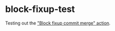 # block-fixup-test

Testing out the ["Block fixup commit merge" action](https://github.com/marketplace/actions/block-fixup-commit-merge).
